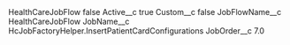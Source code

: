 <?xml version="1.0" encoding="UTF-8"?>
<CustomMetadata xmlns="http://soap.sforce.com/2006/04/metadata" xmlns:xsi="http://www.w3.org/2001/XMLSchema-instance" xmlns:xsd="http://www.w3.org/2001/XMLSchema">
    <label>HealthCareJobFlow</label>
    <protected>false</protected>
    <values>
        <field>Active__c</field>
        <value xsi:type="xsd:boolean">true</value>
    </values>
    <values>
        <field>Custom__c</field>
        <value xsi:type="xsd:boolean">false</value>
    </values>
    <values>
        <field>JobFlowName__c</field>
        <value xsi:type="xsd:string">HealthCareJobFlow</value>
    </values>
    <values>
        <field>JobName__c</field>
        <value xsi:type="xsd:string">HcJobFactoryHelper.InsertPatientCardConfigurations</value>
    </values>
    <values>
        <field>JobOrder__c</field>
        <value xsi:type="xsd:double">7.0</value>
    </values>
</CustomMetadata>
